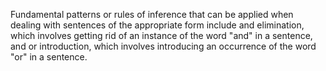 
Fundamental patterns or rules of inference that can be applied when dealing with sentences of the appropriate form include and elimination, which involves getting rid of an instance of the word "and" in a sentence, and or introduction, which involves introducing an occurrence of the word "or" in a sentence.